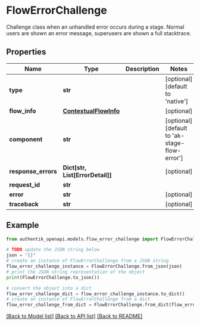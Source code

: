 # FlowErrorChallenge

Challenge class when an unhandled error occurs during a stage. Normal users are shown an error message, superusers are shown a full stacktrace.

## Properties

Name | Type | Description | Notes
------------ | ------------- | ------------- | -------------
**type** | **str** |  | [optional] [default to 'native']
**flow_info** | [**ContextualFlowInfo**](ContextualFlowInfo.md) |  | [optional] 
**component** | **str** |  | [optional] [default to 'ak-stage-flow-error']
**response_errors** | **Dict[str, List[ErrorDetail]]** |  | [optional] 
**request_id** | **str** |  | 
**error** | **str** |  | [optional] 
**traceback** | **str** |  | [optional] 

## Example

```python
from authentik_openapi.models.flow_error_challenge import FlowErrorChallenge

# TODO update the JSON string below
json = "{}"
# create an instance of FlowErrorChallenge from a JSON string
flow_error_challenge_instance = FlowErrorChallenge.from_json(json)
# print the JSON string representation of the object
print(FlowErrorChallenge.to_json())

# convert the object into a dict
flow_error_challenge_dict = flow_error_challenge_instance.to_dict()
# create an instance of FlowErrorChallenge from a dict
flow_error_challenge_from_dict = FlowErrorChallenge.from_dict(flow_error_challenge_dict)
```
[[Back to Model list]](../README.md#documentation-for-models) [[Back to API list]](../README.md#documentation-for-api-endpoints) [[Back to README]](../README.md)


